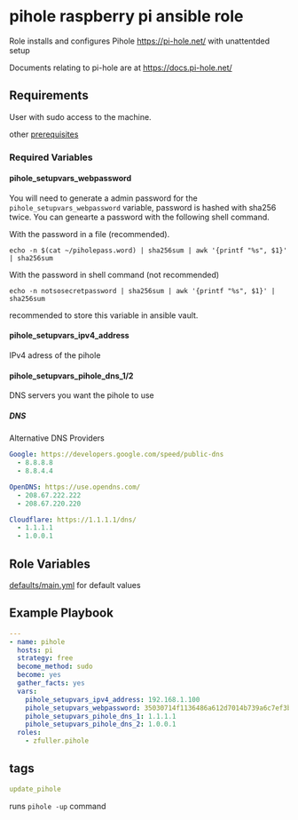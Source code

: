 # pihole raspberry pi ansible role

Role installs and configures Pihole https://pi-hole.net/ with unattentded setup

Documents relating to pi-hole are at https://docs.pi-hole.net/

## Requirements
User with sudo access to the machine.

other [prerequisites](https://docs.pi-hole.net/main/prerequisites/)

### Required Variables
#### pihole_setupvars_webpassword
You will need to generate a admin password for the `pihole_setupvars_webpassword` variable, password is hashed with sha256 twice. You can genearte a password with the following shell command.

With the password in a file (recommended).
```shell
echo -n $(cat ~/piholepass.word) | sha256sum | awk '{printf "%s", $1}' | sha256sum
```

With the password in shell command (not recommended)
```shell
echo -n notsosecretpassword | sha256sum | awk '{printf "%s", $1}' | sha256sum
```

recommended to store this variable in ansible vault.

#### pihole_setupvars_ipv4_address
IPv4 adress of the pihole

#### pihole_setupvars_pihole_dns_1/2
DNS servers you want the pihole to use

##### DNS
Alternative DNS Providers
```yaml
Google: https://developers.google.com/speed/public-dns
  - 8.8.8.8
  - 8.8.4.4

OpenDNS: https://use.opendns.com/
  - 208.67.222.222
  - 208.67.220.220

Cloudflare: https://1.1.1.1/dns/
  - 1.1.1.1
  - 1.0.0.1
```

## Role Variables
[defaults/main.yml](defaults/main.yml) for default values

## Example Playbook
```yaml
---
- name: pihole
  hosts: pi
  strategy: free
  become_method: sudo
  become: yes
  gather_facts: yes
  vars:
    pihole_setupvars_ipv4_address: 192.168.1.100
    pihole_setupvars_webpassword: 35030714f1136486a612d7014b739a6c7ef3be589bb14b14a3d01f521dd7ef18
    pihole_setupvars_pihole_dns_1: 1.1.1.1
    pihole_setupvars_pihole_dns_2: 1.0.0.1
  roles:
    - zfuller.pihole
```

## tags
```yaml
update_pihole
```

runs `pihole -up` command
